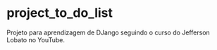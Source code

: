 # project_to_do_list
Projeto para aprendizagem de DJango seguindo o curso do Jefferson Lobato no YouTube.
